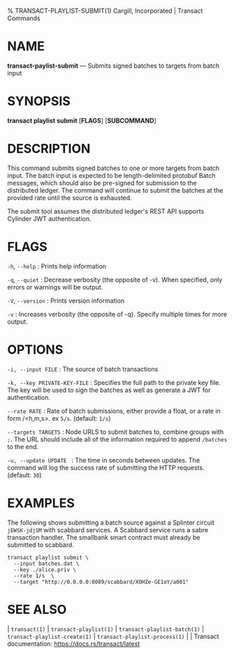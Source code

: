 % TRANSACT-PLAYLIST-SUBMIT(1) Cargill, Incorporated | Transact Commands
<!--
  Copyright 2018-2021 Cargill Incorporated
  Licensed under Creative Commons Attribution 4.0 International License
  https://creativecommons.org/licenses/by/4.0/
-->

NAME
====

**transact-paylist-submit** — Submits signed batches to targets from batch input

SYNOPSIS
========
**transact playlist submit** \[**FLAGS**\] \[**SUBCOMMAND**\]

DESCRIPTION
===========
This command submits signed batches to one or more targets from batch input.
The batch input is expected to be length-delimited protobuf Batch messages,
which should also be pre-signed for submission to the distributed ledger.
The command will continue to submit the batches at the provided rate until
the source is exhausted.

The submit tool assumes the distributed ledger's REST API supports Cylinder
JWT authentication.

FLAGS
=====
`-h`, `--help`
: Prints help information

`-q`, `--quiet`
: Decrease verbosity (the opposite of -v). When specified, only errors or
  warnings will be output.

`-V`, `--version`
: Prints version information

`-v`
: Increases verbosity (the opposite of -q). Specify multiple times for more
  output.

OPTIONS
=======
`-i, --input FILE`
: The source of batch transactions

`-k, --key PRIVATE-KEY-FILE`
: Specifies the full path to the private key file. The key will be used to
  sign the batches as well as generate a JWT for authentication.

`--rate RATE`
: Rate of batch submissions, either provide a float, or a rate in form <float>/<h,m,s>. ex `5/s`. (default: `1/s`)

`--targets TARGETS`
: Node URLS to submit batches to, combine groups with `;`. The URL should
  include all of the information required to append `/batches` to the end.

`-u, --update UPDATE `
: The time in seconds between updates. The command will log the success rate
  of submitting the HTTP requests. (default: `30`)

EXAMPLES
========
The following shows submitting a batch source against a Splinter circuit
`jEWSK-jdjSM` with scabbard services. A Scabbard service runs a sabre
transaction handler. The smallbank smart contract must already be submitted to
scabbard.

```
transact playlist submit \
  --input batches.dat \
  --key ./alice.priv \
  --rate 1/s  \
  --target "http://0.0.0.0:8089/scabbard/XOHZe-GE1oY/a001"
```


SEE ALSO
========
| `transact(1)`
| `transact-playlist(1)`
| `transact-playlist-batch(1)`
| `transact-playlist-create(1)`
| `transact-playlist-process(1)`
|
| Transact documentation: https://docs.rs/transact/latest
